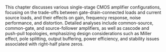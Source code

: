 This chapter discusses various single-stage CMOS amplifier configurations, focusing on the trade-offs between gate-drain-connected loads and current source loads, and their effects on gain, frequency response, noise performance, and distortion. Detailed analyses include common-source, common-gate, and source-follower amplifiers, as well as cascode and push-pull topologies, emphasizing design considerations such as Miller effect, pole splitting, output buffering, power efficiency, and stability issues associated with right-half plane zeros.
